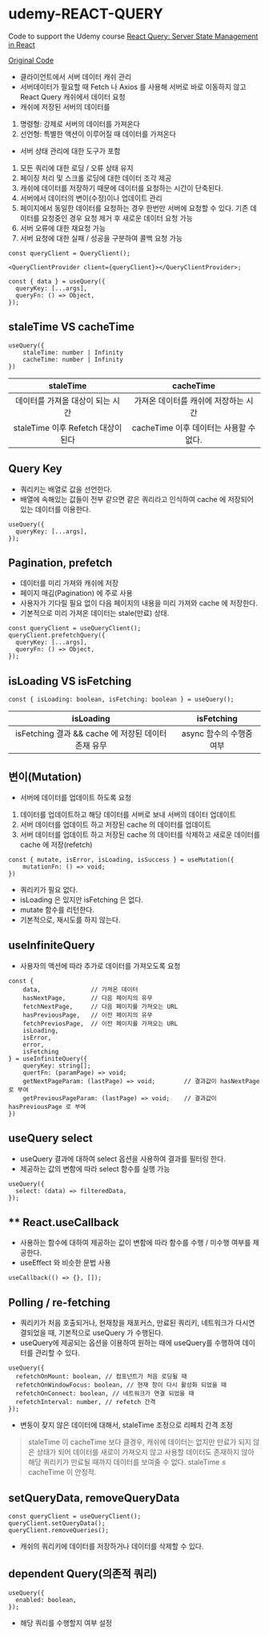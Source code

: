 # udemy-REACT-QUERY

Code to support the Udemy course [React Query: Server State Management in React](https://www.udemy.com/course/learn-react-query/?couponCode=REACT-QUERY-GITHUB)

[Original Code](https://github.com/bonnie/udemy-REACT-QUERY)

- 클라이언트에서 서버 데이터 캐쉬 관리
- 서버데이터가 필요할 때 Fetch 나 Axios 를 사용해 서버로 바로 이동하지 않고 React Query 캐쉬에서 데이터 요청
- 캐쉬에 저장된 서버의 데이터를

1. 명령형: 강제로 서버의 데이터를 가져온다
2. 선언형: 특별한 액션이 이루어질 때 데이터를 가져온다

- 서버 상태 관리에 대한 도구가 포함

1. 모든 쿼리에 대한 로딩 / 오류 상태 유지
2. 페이징 처리 및 스크롤 로딩에 대한 데이터 조각 제공
3. 캐쉬에 데이터를 저장하기 때문에 데이터를 요청하는 시간이 단축된다.
4. 서버에서 데이터의 변이(수정)이나 업데이트 관리
5. 페이지에서 동일한 데이터를 요청하는 경우 한번만 서버에 요청할 수 있다. 기존 데이터를 요청중인 경우 요청 제거 후 새로운 데이터 요청 가능
6. 서버 오류에 대한 재요청 가능
7. 서버 요청에 대한 실패 / 성공을 구분하여 콜백 요청 가능

```tsx
const queryClient = QueryClient();

<QueryClientProvider client={queryClient}></QueryClientProvider>;
```

```tsx
const { data } = useQuery({
  queryKey: [...args],
  queryFn: () => Object,
});
```

## staleTime VS cacheTime

```tsx
useQuery({
	staleTime: number | Infinity
	cacheTime: number | Infinity
})
```

|             staleTime              |                cacheTime                |
| :--------------------------------: | :-------------------------------------: |
|  데이터를 가져올 대상이 되는 시간  |  가져온 데이터를 캐쉬에 저장하는 시간   |
| staleTime 이후 Refetch 대상이 된다 | cacheTime 이후 데이터는 사용할 수 없다. |

## Query Key

- 쿼리키는 배열로 값을 선언한다.
- 배열에 속해있는 값들이 전부 같으면 같은 쿼리라고 인식하여 cache 에 저장되어 있는 데이터를 이용한다.

```tsx
useQuery({
  queryKey: [...args],
});
```

## Pagination, prefetch

- 데이터를 미리 가져와 캐쉬에 저장
- 페이지 매김(Pagination) 에 주로 사용
- 사용자가 기다릴 필요 없이 다음 페이지의 내용을 미리 가져와 cache 에 저장한다.
- 기본적으로 미리 가져온 데이터는 stale(만료) 상태.

```tsx
const queryClient = useQueryClient();
queryClient.prefetchQuery({
  queryKey: [...args],
  queryFn: () => Object,
});
```

## isLoading VS isFetching

```tsx
const { isLoading: boolean, isFetching: boolean } = useQuery();
```

|                      isLoading                      |        isFetching        |
| :-------------------------------------------------: | :----------------------: |
| isFetching 결과 && cache 에 저장된 데이터 존재 유무 | async 함수의 수행중 여부 |

## 변이(Mutation)

- 서버에 데이터를 업데이트 하도록 요청

1. 데이터를 업데이트하고 해당 데이터를 서버로 보내 서버의 데이터 업데이트
2. 서버 데이터를 업데이트 하고 저장된 cache 의 데이터를 업데이트
3. 서버 데이터를 업데이트 하고 저장된 cache 의 데이터를 삭제하고 새로운 데이터를 cache 에 저장(refetch)

```tsx
const { mutate, isError, isLoading, isSuccess } = useMutation({
	mutationFn: () => void;
})
```

- 쿼리키가 필요 없다.
- isLoading 은 있지만 isFetching 은 없다.
- mutate 함수를 리턴한다.
- 기본적으로, 재시도를 하지 않는다.

## useInfiniteQuery

- 사용자의 액션에 따라 추가로 데이터를 가져오도록 요청

```tsx
const {
	data,              // 가져온 데이터
	hasNextPage,       // 다음 페이지의 유무
	fetchNextPage,     // 다음 페이지를 가져오는 URL
	hasPreviousPage,   // 이전 페이지의 유무
	fetchPreviosPage,  // 이전 페이지를 가져오는 URL
	isLoading,
	isError,
	error,
	isFetching
} = useInfiniteQuery({
	queryKey: string[];
	quertFn: (paramPage) => void;
	getNextPageParam: (lastPage) => void;        // 결과값이 hasNextPage 로 부여
	getPreviousPageParam: (lastPage) => void;    // 결과값이 hasPreviousPage 로 부여
})
```

## useQuery select

- useQuery 결과에 대하여 select 옵션을 사용하여 결과를 필터링 한다.
- 제공하는 값의 변함에 따라 select 함수를 실행 가능

```tsx
useQuery({
  select: (data) => filteredData,
});
```

## \*\* React.useCallback

- 사용하는 함수에 대하여 제공하는 값이 변함에 따라 함수를 수행 / 미수행 여부를 제공한다.
- useEffect 와 비슷한 문법 사용

```tsx
useCallback(() => {}, []);
```

## Polling / re-fetching

- 쿼리키가 처음 호출되거나, 현재창을 재포커스, 만료된 쿼리키, 네트워크가 다시연결되었을 때, 기본적으로 useQuery 가 수행된다.
- useQuery에 제공되는 옵션을 이용하여 원하는 때에 useQuery를 수행하여 데이터를 관리할 수 있다.

```tsx
useQuery({
  refetchOnMount: boolean, // 컴포넌트가 처음 로딩될 때
  refetchOnWindowFocus: boolean, // 현재 창이 다시 활성화 되었을 때
  refetchOnConnect: boolean, // 네트워크가 연결 되었을 때
  refetchInterval: number, // refetch 간격
});
```

- 변동이 잦지 않은 데이터에 대해서, staleTime 조정으로 리페치 간격 조정

> staleTime 이 cacheTime 보다 클경우, 캐쉬에 데이터는 없지만 만료가 되지 않은 상태가 되어 데이터를 새로이 가져오지 않고 사용할 데이터도 존재하지 않아 해당 쿼리키가 만료될 때까지 데이터를 보여줄 수 없다. staleTime ≤ cacheTime 이 안정적.

## setQueryData, removeQueryData

```tsx
const queryClient = useQueryClient();
queryClient.setQueryData();
queryClient.removeQueries();
```

- 캐쉬의 쿼리키에 데이터를 저장하거나 데이터를 삭제할 수 있다.

## dependent Query(의존적 쿼리)

```tsx
useQuery({
  enabled: boolean,
});
```

- 해당 쿼리를 수행할지 여부 설정
